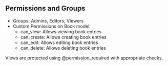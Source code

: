 Permissions and Groups
-----------------------
- Groups: Admins, Editors, Viewers
- Custom Permissions on Book model:
    - can_view: Allows viewing book entries
    - can_create: Allows creating book entries
    - can_edit: Allows editing book entries
    - can_delete: Allows deleting book entries

Views are protected using @permission_required with appropriate checks.
